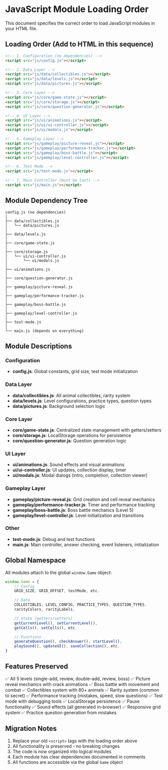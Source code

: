 # JavaScript Module Loading Order

This document specifies the correct order to load JavaScript modules in your HTML file.

## Loading Order (Add to HTML in this sequence)

```html
<!-- 1. Configuration (no dependencies) -->
<script src="js/config.js"></script>

<!-- 2. Data Layer -->
<script src="js/data/collectibles.js"></script>
<script src="js/data/levels.js"></script>
<script src="js/data/pictures.js"></script>

<!-- 3. Core Layer -->
<script src="js/core/game-state.js"></script>
<script src="js/core/storage.js"></script>
<script src="js/core/question-generator.js"></script>

<!-- 4. UI Layer -->
<script src="js/ui/animations.js"></script>
<script src="js/ui/ui-controller.js"></script>
<script src="js/ui/modals.js"></script>

<!-- 5. Gameplay Layer -->
<script src="js/gameplay/picture-reveal.js"></script>
<script src="js/gameplay/performance-tracker.js"></script>
<script src="js/gameplay/boss-battle.js"></script>
<script src="js/gameplay/level-controller.js"></script>

<!-- 6. Test Mode -->
<script src="js/test-mode.js"></script>

<!-- 7. Main Controller (must be last) -->
<script src="js/main.js"></script>
```

## Module Dependency Tree

```
config.js (no dependencies)
│
├── data/collectibles.js
│   └── data/pictures.js
│
├── data/levels.js
│
├── core/game-state.js
│
├── core/storage.js
│   └── ui/ui-controller.js
│       └── ui/modals.js
│
├── ui/animations.js
│
├── core/question-generator.js
│
├── gameplay/picture-reveal.js
│
├── gameplay/performance-tracker.js
│
├── gameplay/boss-battle.js
│
├── gameplay/level-controller.js
│
├── test-mode.js
│
└── main.js (depends on everything)
```

## Module Descriptions

### Configuration
- **config.js**: Global constants, grid size, test mode initialization

### Data Layer
- **data/collectibles.js**: All animal collectibles, rarity system
- **data/levels.js**: Level configurations, practice types, question types
- **data/pictures.js**: Background selection logic

### Core Layer
- **core/game-state.js**: Centralized state management with getters/setters
- **core/storage.js**: LocalStorage operations for persistence
- **core/question-generator.js**: Question generation logic

### UI Layer
- **ui/animations.js**: Sound effects and visual animations
- **ui/ui-controller.js**: UI updates, collection display, timer
- **ui/modals.js**: Modal dialogs (intro, completion, collection viewer)

### Gameplay Layer
- **gameplay/picture-reveal.js**: Grid creation and cell reveal mechanics
- **gameplay/performance-tracker.js**: Timer and performance tracking
- **gameplay/boss-battle.js**: Boss battle mechanics (Level 5)
- **gameplay/level-controller.js**: Level initialization and transitions

### Other
- **test-mode.js**: Debug and test functions
- **main.js**: Main controller, answer checking, event listeners, initialization

## Global Namespace

All modules attach to the global `window.Game` object:

```javascript
window.Game = {
    // Config
    GRID_SIZE, GRID_OFFSET, testMode, etc.

    // Data
    COLLECTIBLES, LEVEL_CONFIG, PRACTICE_TYPES, QUESTION_TYPES,
    rarityColors, rarityLabels,

    // State (getters/setters)
    getCurrentLevel(), setCurrentLevel(),
    getCells(), setCells(), etc.

    // Functions
    generateQuestion(), checkAnswer(), startLevel(),
    playSound(), updateUI(), saveCollection(), etc.
}
```

## Features Preserved

✅ All 5 levels (single-add, review, double-add, review, boss)
✅ Picture reveal mechanics with crack animations
✅ Boss battle with movement and combat
✅ Collectibles system with 80+ animals
✅ Rarity system (common to secret)
✅ Performance tracking (mistakes, speed, slow questions)
✅ Test mode with debugging tools
✅ LocalStorage persistence
✅ Pause functionality
✅ Sound effects (all generated in-browser)
✅ Responsive grid system
✅ Practice question generation from mistakes

## Migration Notes

1. Replace your old `<script>` tags with the loading order above
2. All functionality is preserved - no breaking changes
3. The code is now organized into logical modules
4. Each module has clear dependencies documented in comments
5. All functions are accessible via the global `Game` object
